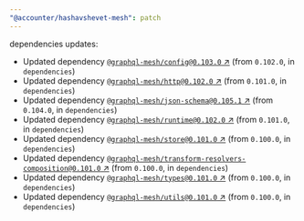 ```yaml
---
"@accounter/hashavshevet-mesh": patch
---
```

dependencies updates:
  - Updated dependency [`@graphql-mesh/config@0.103.0` ↗︎](https://www.npmjs.com/package/@graphql-mesh/config/v/0.103.0) (from `0.102.0`, in `dependencies`)
  - Updated dependency [`@graphql-mesh/http@0.102.0` ↗︎](https://www.npmjs.com/package/@graphql-mesh/http/v/0.102.0) (from `0.101.0`, in `dependencies`)
  - Updated dependency [`@graphql-mesh/json-schema@0.105.1` ↗︎](https://www.npmjs.com/package/@graphql-mesh/json-schema/v/0.105.1) (from `0.104.0`, in `dependencies`)
  - Updated dependency [`@graphql-mesh/runtime@0.102.0` ↗︎](https://www.npmjs.com/package/@graphql-mesh/runtime/v/0.102.0) (from `0.101.0`, in `dependencies`)
  - Updated dependency [`@graphql-mesh/store@0.101.0` ↗︎](https://www.npmjs.com/package/@graphql-mesh/store/v/0.101.0) (from `0.100.0`, in `dependencies`)
  - Updated dependency [`@graphql-mesh/transform-resolvers-composition@0.101.0` ↗︎](https://www.npmjs.com/package/@graphql-mesh/transform-resolvers-composition/v/0.101.0) (from `0.100.0`, in `dependencies`)
  - Updated dependency [`@graphql-mesh/types@0.101.0` ↗︎](https://www.npmjs.com/package/@graphql-mesh/types/v/0.101.0) (from `0.100.0`, in `dependencies`)
  - Updated dependency [`@graphql-mesh/utils@0.101.0` ↗︎](https://www.npmjs.com/package/@graphql-mesh/utils/v/0.101.0) (from `0.100.0`, in `dependencies`)
